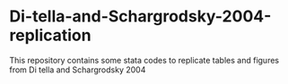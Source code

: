 # Di-tella-and-Schargrodsky-2004-replication
This repository contains some stata codes to replicate tables and figures from Di tella and Schargrodsky 2004
